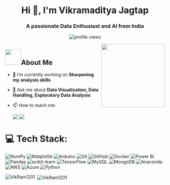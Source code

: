 <h1 align="center">Hi 👋, I'm Vikramaditya Jagtap</h1>
<h3 align="center">A passionate Data Enthusiast and AI from India</h3>

<p align="center"> <img src="https://komarev.com/ghpvc/?username=VikRam1201&label=Profile%20views&color=0e75b6&style=flat" alt="profile views" /> </p>

<img align='right' src='https://user-images.githubusercontent.com/5713670/87202985-820dcb80-c2b6-11ea-9f56-7ec461c497c3.gif' width='200'>


<h2> <img src="https://media.giphy.com/media/VgCDAzcKvsR6OM0uWg/giphy.gif" width="50">About Me </h2>

- 🔭 I’m currently working on **Sharpening my analysis skills**
- 💬 Ask me about **Data Visualization, Data Handling, Exploratory Data Analysis**
- 📫 How to reach me: <br>

  <a href="mailto:jagtapvikramaditya.2003@gmail.com"><img src="https://img.shields.io/badge/Gmail-D14836?style=for-the-badge&logo=gmail&logoColor=white" /></a>  <a href="[https://www.linkedin.com/in/piyushchugeja](https://www.linkedin.com/in/vikramaditya-jagtap-384a09209/)/"> <img src="https://img.shields.io/badge/LinkedIn-0077B5?style=for-the-badge&logo=linkedin&logoColor=white" /></a>


# 💻 Tech Stack:
![NumPy](https://img.shields.io/badge/numpy-%23013243.svg?style=for-the-badge&logo=numpy&logoColor=white) ![Matplotlib](https://img.shields.io/badge/Matplotlib-%23ffffff.svg?style=for-the-badge&logo=Matplotlib&logoColor=black) ![Arduino](https://img.shields.io/badge/-Arduino-00979D?style=for-the-badge&logo=Arduino&logoColor=white) ![Git](https://img.shields.io/badge/git-%23F05033.svg?style=for-the-badge&logo=git&logoColor=white) ![GitHub](https://img.shields.io/badge/github-%23121011.svg?style=for-the-badge&logo=github&logoColor=white) ![Docker](https://img.shields.io/badge/docker-%230db7ed.svg?style=for-the-badge&logo=docker&logoColor=white) ![Power Bi](https://img.shields.io/badge/power_bi-F2C811?style=for-the-badge&logo=powerbi&logoColor=black) ![Pandas](https://img.shields.io/badge/pandas-%23150458.svg?style=for-the-badge&logo=pandas&logoColor=white) ![scikit-learn](https://img.shields.io/badge/scikit--learn-%23F7931E.svg?style=for-the-badge&logo=scikit-learn&logoColor=white) ![TensorFlow](https://img.shields.io/badge/TensorFlow-%23FF6F00.svg?style=for-the-badge&logo=TensorFlow&logoColor=white) ![MySQL](https://img.shields.io/badge/mysql-4479A1.svg?style=for-the-badge&logo=mysql&logoColor=white) ![MongoDB](https://img.shields.io/badge/MongoDB-%234ea94b.svg?style=for-the-badge&logo=mongodb&logoColor=white) ![Anaconda](https://img.shields.io/badge/Anaconda-%2344A833.svg?style=for-the-badge&logo=anaconda&logoColor=white) ![AWS](https://img.shields.io/badge/AWS-%23FF9900.svg?style=for-the-badge&logo=amazon-aws&logoColor=white) ![Azure](https://img.shields.io/badge/azure-%230072C6.svg?style=for-the-badge&logo=microsoftazure&logoColor=white) ![Python](https://img.shields.io/badge/python-3670A0?style=for-the-badge&logo=python&logoColor=ffdd54)





<p><img align="left" src="https://github-readme-stats.vercel.app/api/top-langs?username=VikRam1201&show_icons=true&locale=en&layout=compact" alt="VikRam1201" /></p>


<p>&nbsp;<img align="center" src="https://github-readme-stats.vercel.app/api?username=VikRam1201&show_icons=true&locale=en" alt="VikRam1201" /></p>



